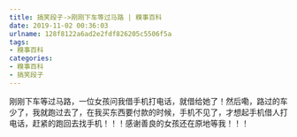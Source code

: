 ```yaml
---
title: 搞笑段子->刚刚下车等过马路 | 糗事百科
date: 2019-11-02 00:36:03
urlname: 128f8122a6ad2e2fdf826205c5506f5a
tags: 
- 糗事百科
categories:
- 糗事百科
- 搞笑段子
---
```

刚刚下车等过马路，一位女孩问我借手机打电话，就借给她了！然后嘞，路过的车少了，我就跑过去了，在我买东西要付款的时候，手机不见了，才想起手机借人打电话，赶紧的跑回去找手机！！！感谢善良的女孩还在原地等我！！！


